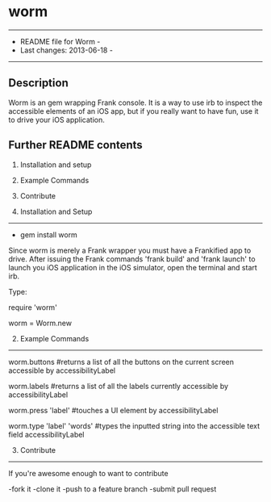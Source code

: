 worm
====

-------------------------------------------------
- README file for Worm -
- Last changes: 2013-06-18                      -
-------------------------------------------------

Description
-----------
  Worm is an gem wrapping Frank console. It is a way to use irb to inspect the accessible elements of an iOS app, but if you really want to have fun, use it to drive your iOS application. 

Further README contents
-----------------------
  1. Installation and setup
  2. Example Commands
  3. Contribute
 
1. Installation and Setup
-------------------------

- gem install worm

Since worm is merely a Frank wrapper you must have a Frankified app to drive. After issuing the Frank commands 'frank build' and 'frank launch' to launch you iOS application in the iOS simulator, open the terminal and start irb. 

Type:

require 'worm'

worm = Worm.new

2. Example Commands
------------------------

worm.buttons #returns a list of all the buttons on the current screen accessible by accessibilityLabel

worm.labels #returns a list of all the labels currently accessible by accessibilityLabel

worm.press 'label' #touches a UI element by accessibilityLabel

worm.type 'label' 'words'  #types the inputted string into the accessible text field  accessibilityLabel 


3. Contribute
------------------------

If you're awesome enough to want to contribute

-fork it
-clone it
-push to a feature branch
-submit pull request
